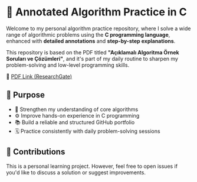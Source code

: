 # 🧠 Annotated Algorithm Practice in C

Welcome to my personal algorithm practice repository, where I solve a wide range of algorithmic problems using the **C programming language**, enhanced with **detailed annotations** and **step-by-step explanations**.

This repository is based on the PDF titled **"Açıklamalı Algoritma Örnek Soruları ve Çözümleri"**, and it's part of my daily routine to sharpen my problem-solving and low-level programming skills.

📄 [PDF Link (ResearchGate)](https://www.researchgate.net/publication/347508715_Aciklamali_Algoritma_Ornek_Sorulari_ve_Cozumleri)



## 📌 Purpose

- 🧠 Strengthen my understanding of core algorithms  
- ⚙️ Improve hands-on experience in C programming  
- 📚 Build a reliable and structured GitHub portfolio  
- 🗓️ Practice consistently with daily problem-solving sessions  



## 🤝 Contributions

This is a personal learning project. However, feel free to open issues if you'd like to discuss a solution or suggest improvements.
